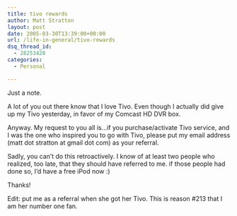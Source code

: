 ```yaml
---
title: tivo rewards
author: Matt Stratton
layout: post
date: 2005-03-30T13:39:00+00:00
url: /life-in-general/tivo-rewards
dsq_thread_id:
  - 28253428
categories:
  - Personal

---
```

Just a note.

A lot of you out there know that I love Tivo. Even though I actually did give up my Tivo yesterday, in favor of my Comcast HD DVR box.

Anyway. My request to you all is&#8230;if you purchase/activate Tivo service, and I was the one who inspired you to go with Tivo, please put my email address (matt dot stratton at gmail dot com) as your referral.

Sadly, you can&#8217;t do this retroactively. I know of at least two people who realized, too late, that they should have referred to me. if those people had done so, I&#8217;d have a free iPod now :)

Thanks!

Edit: put me as a referral when she got her Tivo. This is reason #213 that I am her number one fan.